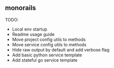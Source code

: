 ## monorails

TODO:

- Local env startup
- Readme usage guide
- Move project config utils to methods
- Move service config utils to methods
- Hide raw output by default and add verbose flag
- Add basic python service template
- Add stateful go service template
